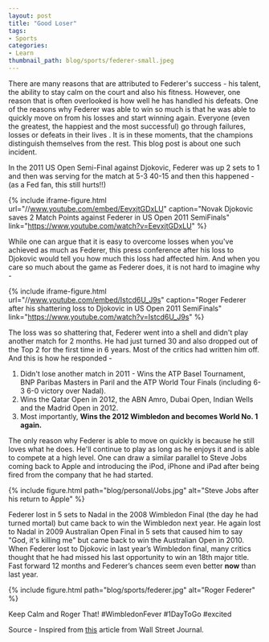 ```yaml
---
layout: post
title: "Good Loser"
tags:
- Sports
categories:
- Learn
thumbnail_path: blog/sports/federer-small.jpeg
---
```


There are many reasons that are attributed to Federer's success - his talent, the ability to stay calm on the court and also his fitness. However, one reason that is often overlooked is how well he has handled his defeats. One of the reasons why Federer was able to win so much is that he was able to quickly move on from his losses and start winning again. Everyone (even the greatest, the happiest and the most successful) go through failures, losses or defeats in their lives . It is in these moments, that the champions distinguish themselves from the rest. This blog post is about one such incident. 

In the 2011 US Open Semi-Final against Djokovic, Federer was up 2 sets to 1 and then was serving for the match at 5-3 40-15 and then this happened - (as a Fed fan, this still hurts!!) 

{% include iframe-figure.html url="//www.youtube.com/embed/EevxjtGDxLU" caption="Novak Djokovic saves 2 Match Points against Federer in US Open 2011 SemiFinals" link="https://www.youtube.com/watch?v=EevxjtGDxLU" %}

While one can argue that it is easy to overcome losses when you've achieved as much as Federer, this press conference after his loss to Djokovic would tell you how much this loss had affected him. And when you care so much about the game as Federer does, it is not hard to imagine why - 

{% include iframe-figure.html url="//www.youtube.com/embed/Istcd6U_J9s" caption="Roger Federer after his shattering loss to Djokovic in US Open 2011 SemiFinals" link="https://www.youtube.com/watch?v=Istcd6U_J9s" %}

The loss was so shattering that, Federer went into a shell and didn't play another match for 2 months. He had just turned 30 and also dropped out of the Top 2 for the first time in 6 years. Most of the critics had written him off. And this is how he responded - 

1. Didn't lose another match in 2011 - Wins the ATP Basel Tournament, BNP Paribas Masters in Paril and the ATP World Tour Finals (including 6-3 6-0 victory over Nadal). 
2. Wins the Qatar Open in 2012, the ABN Amro, Dubai Open, Indian Wells and the Madrid Open in 2012.
3. Most importantly, **Wins the 2012 Wimbledon and becomes World No. 1 again.**

The only reason why Federer is able to move on quickly is because he still loves what he does. He'll continue to play as long as he enjoys it and is able to compete at a high level. One can draw a similar parallel to Steve Jobs coming back to Apple and introducing the iPod, iPhone and iPad after being fired from the company that he had started.

{% include figure.html path="blog/personal/Jobs.jpg" alt="Steve Jobs after his return to Apple" %}


Federer lost in 5 sets to Nadal in the 2008 Wimbledon Final (the day he had turned mortal) but came back to win the Wimbledon next year. He again lost to Nadal in 2009 Australian Open Final in 5 sets that caused him to say "God, it's killing me" but came back to win the Australian Open in 2010. When Federer lost to Djokovic in last year’s Wimbledon final, many critics thought that he had missed his last opportunity to win an 18th major title. Fast forward 12 months and Federer’s chances seem even better **now** than last year. 

{% include figure.html path="blog/sports/federer.jpg" alt="Roger Federer" %}

Keep Calm and Roger That! #WimbledonFever #1DayToGo #excited 

Source - Inspired from [this](http://www.wsj.com/articles/roger-federers-advantage-being-a-good-loser-1435249301) article from Wall Street Journal.
